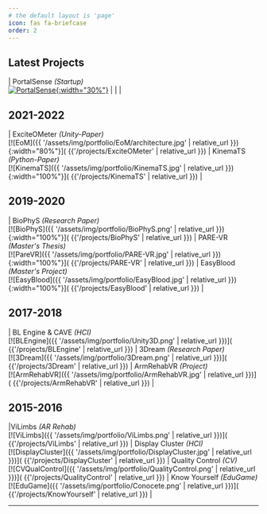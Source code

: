 ```yaml
---
# the default layout is 'page'
icon: fas fa-briefcase
order: 2
---
```


## Latest Projects

| PortalSense *(Startup)* <br> [![PortalSense]({{site.url}}/assets/img/portfolio/PortalSense.jpg){:width="30%"}]({{site.url}}/projects/PortalSense) | | |

## 2021-2022

| ExciteOMeter *(Unity-Paper)* <br> [![EoM]({{ '/assets/img/portfolio/EoM/architecture.jpg' | relative_url }}){:width="80%"}]( {{'/projects/ExciteOMeter' | relative_url }}) | KinemaTS *(Python-Paper)* <br> [![KinemaTS]({{ '/assets/img/portfolio/KinemaTS.jpg' | relative_url }}){:width="100%"}]( {{'/projects/KinemaTS' | relative_url }}) | 

## 2019-2020

| BioPhyS *(Research Paper)* <br> [![BioPhyS]({{ '/assets/img/portfolio/BioPhyS.png' | relative_url }}){:width="100%"}]( {{'/projects/BioPhyS' | relative_url }}) | PARE-VR *(Master's Thesis)* <br> [![PareVR]({{ '/assets/img/portfolio/PARE-VR.jpg' | relative_url }}){:width="100%"}]( {{'/projects/PARE-VR' | relative_url }}) | EasyBlood *(Master's Project)* <br> [![EasyBlood]({{ '/assets/img/portfolio/EasyBlood.jpg' | relative_url }}){:width="100%"}]( {{'/projects/EasyBlood' | relative_url }}) | 

## 2017-2018

| BL Engine & CAVE *(HCI)* <br> [![BLEngine]({{ '/assets/img/portfolio/Unity3D.png' | relative_url }})]( {{'/projects/BLEngine' | relative_url }}) | 3Dream *(Research Paper)* <br> [![3Dream]({{ '/assets/img/portfolio/3Dream.png' | relative_url }})]( {{'/projects/3Dream' | relative_url }}) | ArmRehabVR *(Project)* <br> [![ArmRehabVR]({{ '/assets/img/portfolio/ArmRehabVR.jpg' | relative_url }})]( {{'/projects/ArmRehabVR' | relative_url }}) |

## 2015-2016

|ViLimbs *(AR Rehab)* <br> [![ViLimbs]({{ '/assets/img/portfolio/ViLimbs.png' | relative_url }})]( {{'/projects/ViLimbs' | relative_url }}) | Display Cluster *(HCI)* <br> [![DisplayCluster]({{ '/assets/img/portfolio/DisplayCluster.jpg' | relative_url }})]( {{'/projects/DisplayCluster' | relative_url }}) | Quality Control *(CV)* <br> [![CVQualControl]({{ '/assets/img/portfolio/QualityControl.png' | relative_url }})]( {{'/projects/QualityControl' | relative_url }})  | Know Yourself *(EduGame)* <br> [![EduGame]({{ '/assets/img/portfolio/Conocete.png' | relative_url }})]( {{'/projects/KnowYourself' | relative_url }}) | 

---